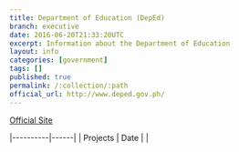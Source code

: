 ```yaml
---
title: Department of Education (DepEd)
branch: executive
date: 2016-06-20T21:33:20UTC
excerpt: Information about the Department of Education
layout: info
categories: [government]
tags: []
published: true
permalink: /:collection/:path
official_url: http://www.deped.gov.ph/
---
```


[Official Site](page.official_url)

|----------|------|
| Projects | Date |
|